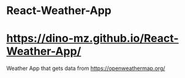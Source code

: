 # React-Weather-App
# https://dino-mz.github.io/React-Weather-App/
Weather App that gets data from https://openweathermap.org/
